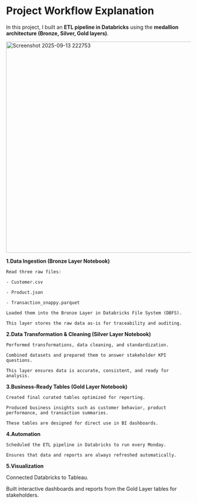 # Project Workflow Explanation
In this project, I built an **ETL pipeline in Databricks** using the **medallion architecture (Bronze, Silver, Gold layers)**.

<img width="800" height="575" alt="Screenshot 2025-09-13 222753" src="https://github.com/user-attachments/assets/914757a9-4211-411e-a24c-118c35bb5c2f" />

**1.Data Ingestion (Bronze Layer Notebook)**

    Read three raw files:

    - Customer.csv

    - Product.json

    - Transaction_snappy.parquet

    Loaded them into the Bronze Layer in Databricks File System (DBFS).

    This layer stores the raw data as-is for traceability and auditing.

**2.Data Transformation & Cleaning (Silver Layer Notebook)**

    Performed transformations, data cleaning, and standardization.

    Combined datasets and prepared them to answer stakeholder KPI questions.

    This layer ensures data is accurate, consistent, and ready for analysis.

**3.Business-Ready Tables (Gold Layer Notebook)**

    Created final curated tables optimized for reporting.

    Produced business insights such as customer behavior, product performance, and transaction summaries.

    These tables are designed for direct use in BI dashboards.

**4.Automation**

    Scheduled the ETL pipeline in Databricks to run every Monday.

    Ensures that data and reports are always refreshed automatically.

**5.Visualization**

   Connected Databricks to Tableau.

   Built interactive dashboards and reports from the Gold Layer tables for stakeholders.
